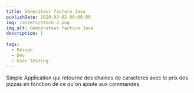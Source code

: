 ```yaml
---
title: Générateur facture Java
publishDate: 2020-03-02 00:00:00
img: /assets/stock-2.png
img_alt: Géénérateur facture Java
description: |
  
tags:
  - Design
  - Dev
  - User Testing
---
```




>

Simple Application qui retourne des chaines de caractères avec le prix des pizzas en fonction de ce qu'on ajoute aux commandes.

